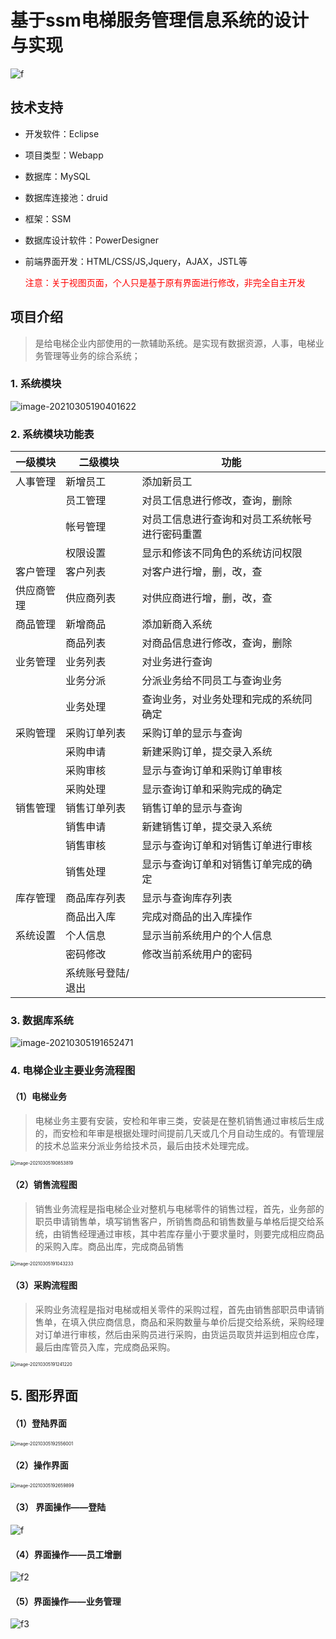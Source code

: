 # 基于ssm电梯服务管理信息系统的设计与实现

![f](https://github.com/beholder1234/PersonalOnlineSource/blob/main/PicGoUploadPicture/f.gif)

## 技术支持

- 开发软件：Eclipse

- 项目类型：Webapp

- 数据库：MySQL

- 数据库连接池：druid

- 框架：SSM

- 数据库设计软件：PowerDesigner

- 前端界面开发：HTML/CSS/JS,Jquery，AJAX，JSTL等 

  <font color='red'>注意：关于视图页面，个人只是基于原有界面进行修改，非完全自主开发</font>

## 项目介绍

>  是给电梯企业内部使用的一款辅助系统。是实现有数据资源，人事，电梯业务管理等业务的综合系统；

### 1. 系统模块

![image-20210305190401622](https://gitee.com/beholder1234/PersonalOnlineSource/raw/master/PictureFromTypora/image-20210305190401622.png)

### 2. 系统模块功能表

| 一级模块   | 二级模块          | 功能                                           |
| ---------- | ----------------- | ---------------------------------------------- |
| 人事管理   | 新增员工          | 添加新员工                                     |
|            | 员工管理          | 对员工信息进行修改，查询，删除                 |
|            | 帐号管理          | 对员工信息进行查询和对员工系统帐号进行密码重置 |
|            | 权限设置          | 显示和修该不同角色的系统访问权限               |
| 客户管理   | 客户列表          | 对客户进行增，删，改，查                       |
| 供应商管理 | 供应商列表        | 对供应商进行增，删，改，查                     |
| 商品管理   | 新增商品          | 添加新商入系统                                 |
|            | 商品列表          | 对商品信息进行修改，查询，删除                 |
| 业务管理   | 业务列表          | 对业务进行查询                                 |
|            | 业务分派          | 分派业务给不同员工与查询业务                   |
|            | 业务处理          | 查询业务，对业务处理和完成的系统同确定         |
| 采购管理   | 采购订单列表      | 采购订单的显示与查询                           |
|            | 采购申请          | 新建采购订单，提交录入系统                     |
|            | 采购审核          | 显示与查询订单和采购订单审核                   |
|            | 采购处理          | 显示查询订单和采购完成的确定                   |
| 销售管理   | 销售订单列表      | 销售订单的显示与查询                           |
|            | 销售申请          | 新建销售订单，提交录入系统                     |
|            | 销售审核          | 显示与查询订单和对销售订单进行审核             |
|            | 销售处理          | 显示与查询订单和对销售订单完成的确定           |
| 库存管理   | 商品库存列表      | 显示与查询库存列表                             |
|            | 商品出入库        | 完成对商品的出入库操作                         |
| 系统设置   | 个人信息          | 显示当前系统用户的个人信息                     |
|            | 密码修改          | 修改当前系统用户的密码                         |
|            | 系统账号登陆/退出 |                                                |

### 3. 数据库系统

![image-20210305191652471](https://gitee.com/beholder1234/PersonalOnlineSource/raw/master/PictureFromTypora/image-20210305191652471.png)



###  4. 电梯企业主要业务流程图

#### （1）电梯业务

> 电梯业务主要有安装，安检和年审三类，安装是在整机销售通过审核后生成的，而安检和年审是根据处理时间提前几天或几个月自动生成的。有管理层的技术总监来分派业务给技术员，最后由技术处理完成。

<img src="https://gitee.com/beholder1234/PersonalOnlineSource/raw/master/PictureFromTypora/image-20210305190853819.png" alt="image-20210305190853819" style="zoom:50%;" />

#### （2）销售流程图

> 销售业务流程是指电梯企业对整机与电梯零件的销售过程，首先，业务部的职员申请销售单，填写销售客户，所销售商品和销售数量与单格后提交给系统，由销售经理通过审核，其中若库存量小于要求量时，则要完成相应商品的采购入库。商品出库，完成商品销售

<img src="https://gitee.com/beholder1234/PersonalOnlineSource/raw/master/PictureFromTypora/image-20210305191043233.png" alt="image-20210305191043233" style="zoom: 50%;" />



#### （3）采购流程图



> 采购业务流程是指对电梯或相关零件的采购过程，首先由销售部职员申请销售单，在填入供应商信息，商品和采购数量与单价后提交给系统，采购经理对订单进行审核，然后由采购员进行采购，由货运员取货并运到相应仓库，最后由库管员入库，完成商品采购。

<img src="https://gitee.com/beholder1234/PersonalOnlineSource/raw/master/PictureFromTypora/image-20210305191241220.png" alt="image-20210305191241220" style="zoom: 50%;" />

## 5. 图形界面

#### （1）登陆界面

<img src="https://gitee.com/beholder1234/PersonalOnlineSource/raw/master/PictureFromTypora/image-20210305192556001.png" alt="image-20210305192556001" style="zoom:50%;" />

#### （2）操作界面

<img src="https://gitee.com/beholder1234/PersonalOnlineSource/raw/master/PictureFromTypora/image-20210305192659899.png" alt="image-20210305192659899" style="zoom:50%;" />

#### （3） 界面操作——登陆

![f](https://github.com/beholder1234/PersonalOnlineSource/blob/main/PicGoUploadPicture/f.gif)



#### （4）界面操作——员工增删

![f2](https://github.com/beholder1234/PersonalOnlineSource/blob/main/PicGoUploadPicture/f2.gif)



#### （5）界面操作——业务管理

![f3](https://github.com/beholder1234/PersonalOnlineSource/blob/main/PicGoUploadPicture/f3.gif)
